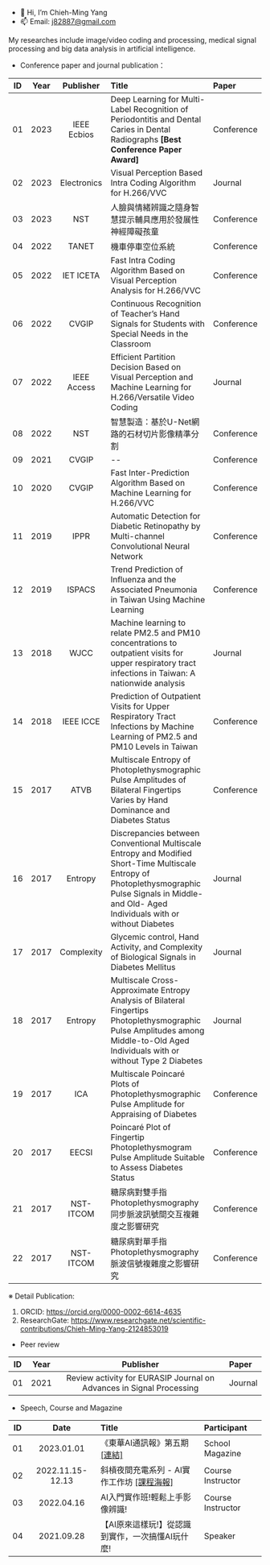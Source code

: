 - 👋 Hi, I’m Chieh-Ming Yang
- 📫 Email: j82887@gmail.com

My researches include image/video coding and processing, medical signal processing and big data analysis in artificial intelligence.
- Conference paper and journal publication：

| ID | Year | Publisher | Title | Paper |
| :----: | :----: | :----: | :---- | :---- | 
| 01 | 2023 | IEEE Ecbios | Deep Learning for Multi-Label Recognition of Periodontitis and Dental Caries in Dental Radiographs **[Best Conference Paper Award]** | Conference | 
| 02 | 2023 | Electronics | Visual Perception Based Intra Coding Algorithm for H.266/VVC | Journal |
| 03 | 2023 | NST | 人臉與情緒辨識之隨身智慧提示輔具應用於發展性神經障礙孩童 | Conference |
| 04 | 2022 | TANET | 機車停車空位系統 | Conference |
| 05 | 2022 | IET ICETA | Fast Intra Coding Algorithm Based on Visual Perception Analysis for H.266/VVC | Conference |
| 06 | 2022 | CVGIP | Continuous Recognition of Teacher’s Hand Signals for Students with Special Needs in the Classroom | Conference |
| 07 | 2022 | IEEE Access | Efficient Partition Decision Based on Visual Perception and Machine Learning for H.266/Versatile Video Coding | Journal |
| 08 | 2022 | NST | 智慧製造：基於U-Net網路的石材切片影像精準分割 | Conference |
| 09 | 2021 | CVGIP | -- | Conference |
| 10 | 2020 | CVGIP | Fast Inter-Prediction Algorithm Based on Machine Learning for H.266/VVC | Conference |
| 11 | 2019 | IPPR | Automatic Detection for Diabetic Retinopathy by Multi-channel Convolutional Neural Network | Conference |
| 12 | 2019 | ISPACS | Trend Prediction of Influenza and the Associated Pneumonia in Taiwan Using Machine Learning | Conference |
| 13 | 2018 | WJCC | Machine learning to relate PM2.5 and PM10 concentrations to outpatient visits for upper respiratory tract infections in Taiwan: A nationwide analysis | Journal |
| 14 | 2018 | IEEE ICCE | Prediction of Outpatient Visits for Upper Respiratory Tract Infections by Machine Learning of PM2.5 and PM10 Levels in Taiwan | Conference |
| 15 | 2017 | ATVB | Multiscale Entropy of Photoplethysmographic Pulse Amplitudes of Bilateral Fingertips Varies by Hand Dominance and Diabetes Status | Conference |
| 16 | 2017 | Entropy | Discrepancies between Conventional Multiscale Entropy and Modified Short-Time Multiscale Entropy of Photoplethysmographic Pulse Signals in Middle- and Old- Aged Individuals with or without Diabetes | Journal |
| 17 | 2017 | Complexity | Glycemic control, Hand Activity, and Complexity of Biological Signals in Diabetes Mellitus | Journal |
| 18 | 2017 | Entropy | Multiscale Cross-Approximate Entropy Analysis of Bilateral Fingertips Photoplethysmographic Pulse Amplitudes among Middle-to-Old Aged Individuals with or without Type 2 Diabetes | Journal |
| 19 | 2017 | ICA | Multiscale Poincaré Plots of Photoplethysmographic Pulse Amplitude for Appraising of Diabetes | Conference |
| 20 | 2017 | EECSI | Poincaré Plot of Fingertip Photoplethysmogram Pulse Amplitude Suitable to Assess Diabetes Status | Conference |
| 21 | 2017 | NST-ITCOM | 糖尿病對雙手指Photoplethysmography同步脈波訊號間交互複雜度之影響研究 | Conference |
| 22 | 2017 | NST-ITCOM | 糖尿病對單手指Photoplethysmography脈波信號複雜度之影響研究 | Conference |

※ Detail Publication: 
1. ORCID: https://orcid.org/0000-0002-6614-4635
2. ResearchGate: https://www.researchgate.net/scientific-contributions/Chieh-Ming-Yang-2124853019


- Peer review

| ID | Year | Publisher | Paper |
| :----: | :----: | :----: | :---- | 
| 01 | 2021 | Review activity for EURASIP Journal on Advances in Signal Processing | Journal |

- Speech, Course and Magazine

| ID | Date | Title | Participant |
| :----: | :----: | :---- | :---- | 
| 01 | 2023.01.01 | 《東華AI通訊報》第五期[[連結]](https://aioffice.ndhu.edu.tw/var/file/201/1201/img/4513/260469265.pdf) | School Magazine | 
| 02 | 2022.11.15-12.13 | 斜槓夜間充電系列 - AI實作工作坊 [[課程海報]](https://eaiot.ndhu.edu.tw/var/file/194/1194/pictures/671/m/mczh-tw800x800_large35663_706373101632.jpg) | Course Instructor |
| 03 | 2022.04.16 | AI入門實作班!輕鬆上手影像辨識! | Course Instructor |
| 04 | 2021.09.28 | 【AI原來這樣玩!】從認識到實作，一次搞懂AI玩什麼! | Speaker |


